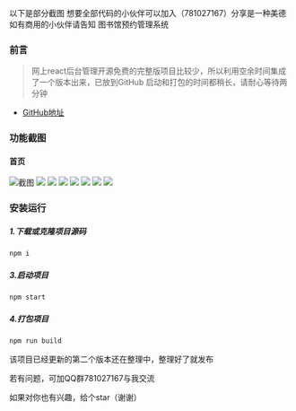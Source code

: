 
以下是部分截图 想要全部代码的小伙伴可以加入（781027167）分享是一种美德 如有商用的小伙伴请告知 图书馆预约管理系统

### 前言
> 网上react后台管理开源免费的完整版项目比较少，所以利用空余时间集成了一个版本出来，已放到GitHub
  启动和打包的时间都稍长，请耐心等待两分钟

- [GitHub地址](https://github.com/MKitty/Library-reservation.git)


### 功能截图
#### 首页
![截图](https://ws1.sinaimg.cn/large/0065kWRKly1fwhwwuf1l4g31730pu1ky.jpg)
![](https://ws1.sinaimg.cn/large/0065kWRKly1fwhx6w0ccsg315m0ndu0x.jpg)
![](https://ws1.sinaimg.cn/large/0065kWRKly1fwhx3y5y8jg315l0niu0x.jpg)
![](https://ws1.sinaimg.cn/large/0065kWRKly1fwhxcqgj33g315g0n54qr.jpg)
![](https://ws1.sinaimg.cn/large/0065kWRKly1fwhxfgmtubg315o0ndx6p.jpg)
![](https://ws1.sinaimg.cn/large/0065kWRKly1fwhxjmga62g315k0nikfz.jpg)
![](https://ws1.sinaimg.cn/large/0065kWRKly1fwhxn54nrqg315s0nqnpd.jpg)
![](https://ws1.sinaimg.cn/large/0065kWRKly1fwhxskzzb2g315e0nbx6p.jpg)

### 安装运行
##### 1.下载或克隆项目源码
```js
npm i
```
##### 3.启动项目
```js
npm start
```
##### 4.打包项目
```js
npm run build
```

该项目已经更新的第二个版本还在整理中，整理好了就发布

若有问题，可加QQ群781027167与我交流

如果对你也有兴趣，给个star（谢谢）️

